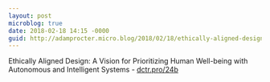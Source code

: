 ```yaml
---
layout: post
microblog: true
date: 2018-02-18 14:15 -0000
guid: http://adamprocter.micro.blog/2018/02/18/ethically-aligned-design.html
---
```

Ethically Aligned Design: A Vision for Prioritizing Human Well-being with Autonomous and Intelligent Systems - [dctr.pro/24b](http://dctr.pro/24b)
